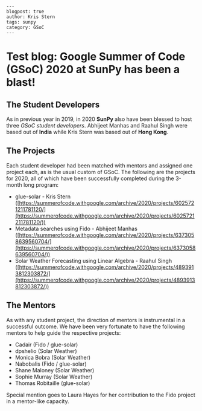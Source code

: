 ```{post} October 1 2020
---
blogpost: true
author: Kris Stern
tags: sunpy
category: GSoC
---
```

# Test blog: Google Summer of Code (GSoC) 2020 at SunPy has been a blast!

## The Student Developers

As in previous year in 2019, in 2020 **SunPy** also have been blessed to host three *GSoC student developers*.
Abhijeet Manhas and Raahul Singh were based out of **India** while Kris Stern was based out of **Hong Kong**. 

## The Projects 

Each student developer had been matched with mentors and assigned one project each, as is the usual custom of GSoC.
The following are the projects for 2020, all of which have been successfully completed during the 3-month long program:

* glue-solar - Kris Stern ([https://summerofcode.withgoogle.com/archive/2020/projects/6025721211781120/](https://summerofcode.withgoogle.com/archive/2020/projects/6025721211781120/))
* Metadata searches using Fido - Abhijeet Manhas ([https://summerofcode.withgoogle.com/archive/2020/projects/6373058639560704/](https://summerofcode.withgoogle.com/archive/2020/projects/6373058639560704/))
* Solar Weather Forecasting using Linear Algebra - Raahul Singh ([https://summerofcode.withgoogle.com/archive/2020/projects/4893913812303872/](https://summerofcode.withgoogle.com/archive/2020/projects/4893913812303872/))

## The Mentors

As with any student project, the direction of mentors is instrumental in a successful outcome. 
We have been very fortunate to have the following mentors to help guide the respective projects:

* Cadair (Fido / glue-solar)
* dpshelio (Solar Weather)
* Monica Bobra (Solar Weather)
* Nabobalis (Fido / glue-solar)
* Shane Maloney (Solar Weather)
* Sophie Murray (Solar Weather)
* Thomas Robitaille (glue-solar)

Special mention goes to Laura Hayes for her contribution to the Fido project in a mentor-like capacity.